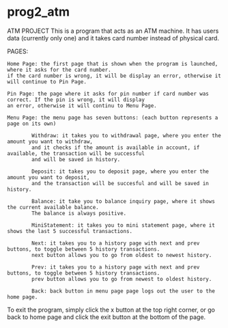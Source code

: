 # prog2_atm
ATM PROJECT
This is a program that acts as an ATM machine.
It has users data (currently only one) and it takes card number instead of physical card.

PAGES:

	Home Page: the first page that is shown when the program is launched, where it asks for the card number.
	if the card number is wrong, it will be display an error, otherwise it will continue to Pin Page.

	Pin Page: the page where it asks for pin number if card number was correct. If the pin is wrong, it will display 
	an error, otherwise it will continu to Menu Page.

	Menu Page: the menu page has seven buttons: (each button represents a page on its own)

			Withdraw: it takes you to withdrawal page, where you enter the amount you want to withdraw, 
			and it checks if the amount is available in account, if available, the transaction will be successful 
			and will be saved in history.

			Deposit: it takes you to deposit page, where you enter the amount you want to deposit, 
			and the transaction will be succesful and will be saved in history.

			Balance: it take you to balance inquiry page, where it shows the current available balance.
			The balance is always positive.

			MiniStatement: it takes you to mini statement page, where it shows the last 5 successful transactions.

			Next: it takes you to a history page with next and prev buttons, to toggle between 5 history transactions.
			next button allows you to go from oldest to newest history.

			Prev: it takes you to a history page with next and prev buttons, to toggle between 5 history transactions.
			prev button allows you to go from newest to oldest history.

			Back: back button in menu page page logs out the user to the home page.
					
To exit the program, simply click the x button at the top right corner, or go back to home page and click the exit button
at the bottom of the page.
